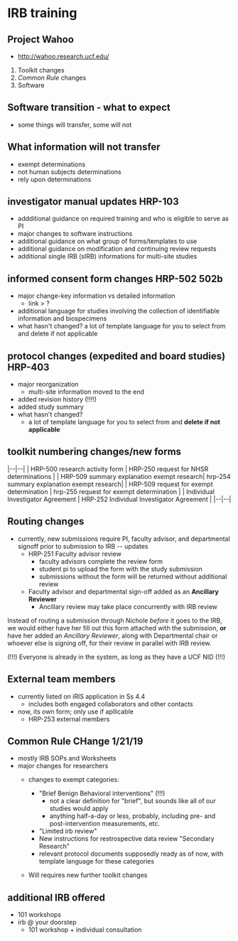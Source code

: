 # IRB training

## Project Wahoo
- http://wahoo.research.ucf.edu/

1. Toolkit changes
2. *Common Rule* changes
3. Software

## Software transition - what to expect
- some things will transfer, some will not

## What information will not transfer
- exempt determinations
- not human subjects determinations
- rely upon determinations

## investigator manual updates HRP-103
- addditional guidance on required training and who is eligible to serve as PI
- major changes to software instructions
- additional guidance on what group of forms/templates to use
- additional guidance on modification and continuing review requests
- additional single IRB (sIRB) informations for multi-site studies

## informed consent form changes HRP-502 502b
- major change-key information vs detailed information
    - link > ?
- additional language for studies involving the collection of identifiable information and biospecimens
- what hasn't changed? a lot of template language for you to select from and delete if not applicable

## protocol changes (expedited and board studies) HRP-403
- major reorganization
    - multi-site information moved to the end
- added revision history (!!!!)
- added study summary
- what hasn't changed?
    - a lot of template language for you to select from and **delete if not applicable**

## toolkit numbering changes/new forms
|--|--|
| HRP-500 research activity form | HRP-250 request for NHSR determinations | 
| HRP-509 summary explanation exempt research| hrp-254 summary explanation exempt research|
| HRP-509 request for exempt determination | hrp-255 request for exempt determination | 
| Individual Investigator Agreement | HRP-252 Individual Investigator Agreement | 
|--|--|

## Routing changes
- currently, new submissions require PI, faculty advisor, and departmental signoff prior to submission to IRB
-- updates
    - HRP-251 Faculty advisor review   
        - faculty advisors complete the review form
        - student pi to upload the form with the study submission
        - submissions without the form will be returned without additional review
    - Faculty advisor and departmental sign-off added as an **Ancillary Reviewer**
        - Ancillary review may take place concurrently with IRB review

Instead of routing a submission through Nichole *before* it goes to the IRB, we would either have her fill out this form attached with the submission, **or** have her added an *Ancillary Reviewer*, along with Departmental chair or whoever else is signing off, for their review in parallel with IRB review.

(!!!) Everyone is already in the system, as long as they have a UCF NID (!!!)

## External team members
- currently listed on iRIS application in Ss 4.4
    - includes both engaged collaborators and other contacts
- now, its own form; only use if apllicable
    - HRP-253 external members

## Common Rule CHange 1/21/19
- mostly IRB SOPs and Worksheets
- major changes for researchers
    - changes to exempt categories:
        - "Brief Benign Behavioral interventions" (!!!)
            - not a clear definition for "brief", but sounds like all of our studies would apply
            - anything half-a-day or less, probably, including pre- and post-intervention measurements, etc.
        - "Limited irb review"
        - New instructions for restrospective data review "Secondary Research"
        - relevant protocol documents supposedly ready as of now, with template language for these categories
    
    - Will requires new further toolkit changes

## additional IRB offered
- 101 workshops
- irb @ your doorstep
    - 101 workshop + individual consultation


##  